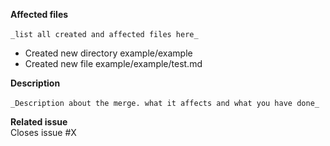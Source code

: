 **Affected files** <br />  
`_list all created and affected files here_` <br />  
* Created new directory example/example <br />  
* Created new file example/example/test.md <br />  

**Description** <br />  
`_Description about the merge. what it affects and what you have done_`

**Related issue**   
Closes issue #X 